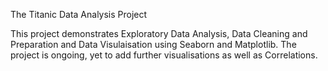 The Titanic Data Analysis Project

This project demonstrates Exploratory Data Analysis, Data Cleaning and Preparation and Data Visulaisation using Seaborn and Matplotlib. The project is ongoing, yet to add further visualisations as well as Correlations. 
